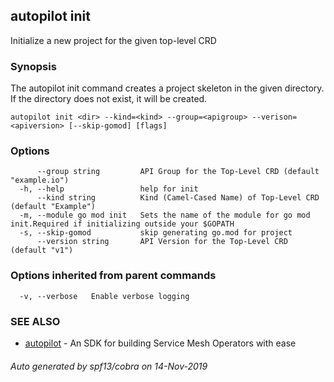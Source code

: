 ## autopilot init

Initialize a new project for the given top-level CRD

### Synopsis

The autopilot init command creates a project skeleton in the given directory. 
If the directory does not exist, it will be created. 


```
autopilot init <dir> --kind=<kind> --group=<apigroup> --verison=<apiversion> [--skip-gomod] [flags]
```

### Options

```
      --group string         API Group for the Top-Level CRD (default "example.io")
  -h, --help                 help for init
      --kind string          Kind (Camel-Cased Name) of Top-Level CRD (default "Example")
  -m, --module go mod init   Sets the name of the module for go mod init.Required if initializing outside your $GOPATH
  -s, --skip-gomod           skip generating go.mod for project
      --version string       API Version for the Top-Level CRD (default "v1")
```

### Options inherited from parent commands

```
  -v, --verbose   Enable verbose logging
```

### SEE ALSO

* [autopilot](autopilot.md)	 - An SDK for building Service Mesh Operators with ease

###### Auto generated by spf13/cobra on 14-Nov-2019
